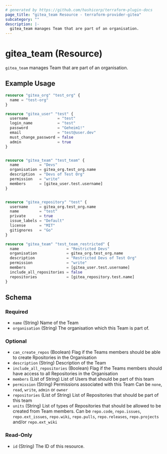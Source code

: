 ```yaml
---
# generated by https://github.com/hashicorp/terraform-plugin-docs
page_title: "gitea_team Resource - terraform-provider-gitea"
subcategory: ""
description: |-
  gitea_team manages Team that are part of an organisation.
---
```


# gitea_team (Resource)

`gitea_team` manages Team that are part of an organisation.

## Example Usage

```terraform
resource "gitea_org" "test_org" {
  name = "test-org"
}

resource "gitea_user" "test" {
  username             = "test"
  login_name           = "test"
  password             = "Geheim1!"
  email                = "test@user.dev"
  must_change_password = false
  admin                = true
}


resource "gitea_team" "test_team" {
  name         = "Devs"
  organisation = gitea_org.test_org.name
  description  = "Devs of Test Org"
  permission   = "write"
  members      = [gitea_user.test.username]
}


resource "gitea_repository" "test" {
  username     = gitea_org.test_org.name
  name         = "test"
  private      = true
  issue_labels = "Default"
  license      = "MIT"
  gitignores   = "Go"
}

resource "gitea_team" "test_team_restricted" {
  name                     = "Restricted Devs"
  organisation             = gitea_org.test_org.name
  description              = "Restricted Devs of Test Org"
  permission               = "write"
  members                  = [gitea_user.test.username]
  include_all_repositories = false
  repositories             = [gitea_repository.test.name]
}
```

<!-- schema generated by tfplugindocs -->
## Schema

### Required

- `name` (String) Name of the Team
- `organisation` (String) The organisation which this Team is part of.

### Optional

- `can_create_repos` (Boolean) Flag if the Teams members should be able to create Rpositories in the Organisation
- `description` (String) Description of the Team
- `include_all_repositories` (Boolean) Flag if the Teams members should have access to all Repositories in the Organisation
- `members` (List of String) List of Users that should be part of this team
- `permission` (String) Permissions associated with this Team
Can be `none`, `read`, `write`, `admin` or `owner`
- `repositories` (List of String) List of Repositories that should be part of this team
- `units` (String) List of types of Repositories that should be allowed to be created from Team members.
Can be `repo.code`, `repo.issues`, `repo.ext_issues`, `repo.wiki`, `repo.pulls`, `repo.releases`, `repo.projects` and/or `repo.ext_wiki`

### Read-Only

- `id` (String) The ID of this resource.


